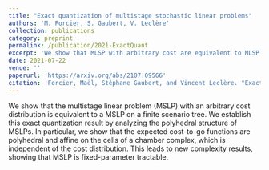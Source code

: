 ```yaml
---
title: "Exact quantization of multistage stochastic linear problems"
authors: 'M. Forcier, S. Gaubert, V. Leclère'
collection: publications
category: preprint
permalink: /publication/2021-ExactQuant
excerpt: 'We show that MLSP with arbitrary cost are equivalent to MLSP with discrete cost and give a geometrical insight to the discretization procedure.'
date: 2021-07-22
venue: ''
paperurl: 'https://arxiv.org/abs/2107.09566'
citation: 'Forcier, Maël, Stéphane Gaubert, and Vincent Leclère. "Exact quantization of multistage stochastic linear problems." arXiv preprint arXiv:2107.09566 (2021).'
---
```

We show that the multistage linear problem (MSLP) with an arbitrary cost distribution is equivalent to a MSLP on a finite scenario tree. We establish this exact quantization result by analyzing the polyhedral structure of MSLPs. In particular, we show that the expected cost-to-go functions are polyhedral and affine on the cells of a chamber complex, which is independent of the cost distribution. This leads to new complexity results, showing that MSLP is fixed-parameter tractable. 
